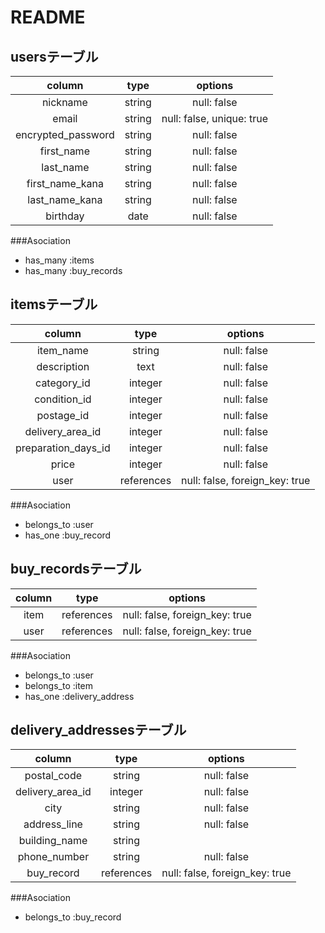 # README

## usersテーブル
| column               | type   | options                   |
|:--------------------:|:------:|:-------------------------:|
| nickname             | string | null: false               |
| email                | string | null: false, unique: true |
| encrypted_password   | string | null: false               |
| first_name           | string | null: false               |
| last_name            | string | null: false               |
| first_name_kana      | string | null: false               |
| last_name_kana       | string | null: false               |
| birthday             | date   | null: false               |

###Asociation
- has_many :items
- has_many :buy_records

## itemsテーブル
| column               | type       | options                        |
|:--------------------:|:----------:|:------------------------------:|
| item_name            | string     | null: false                    |
| description          | text       | null: false                    |
| category_id          | integer    | null: false                    |
| condition_id         | integer    | null: false                    |
| postage_id           | integer    | null: false                    |
| delivery_area_id     | integer    | null: false                    |
| preparation_days_id  | integer    | null: false                    |
| price                | integer    | null: false                    |
| user                 | references | null: false, foreign_key: true |

###Asociation
- belongs_to :user
- has_one    :buy_record


## buy_recordsテーブル
| column               | type       | options                        |
|:--------------------:|:----------:|:------------------------------:|
| item                 | references | null: false, foreign_key: true |
| user                 | references | null: false, foreign_key: true |

###Asociation
- belongs_to :user
- belongs_to :item
- has_one    :delivery_address


## delivery_addressesテーブル
| column               | type       | options                        |
|:--------------------:|:----------:|:------------------------------:|
| postal_code          | string     | null: false                    |
| delivery_area_id     | integer    | null: false                    |
| city                 | string     | null: false                    |
| address_line         | string     | null: false                    |
| building_name        | string     |                                |
| phone_number         | string     | null: false                    |
| buy_record           | references | null: false, foreign_key: true |

###Asociation
- belongs_to :buy_record